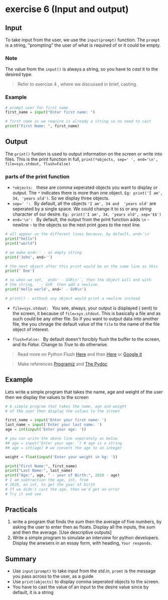 # exercise 6 (Input and output)

## Input
To take input from the user, we use the `input(prompt)` function. The `prompt` is a string, "prompting" the user of what is required of or it could be empty.

### Note
The value from the `input()` is always a string, so you have to _cast_ it to the desired type.
> Refer to exercise 4 , where we discussed in brief, casting.

### Example
```python
# prompt user for first name
first_name = input("Enter first name: ")

# first name as we require is already a string so no need to cast
print("First Name: ", first_name)
```

## Output
The `print()` funtion is used to output information on the screen or write into files. This is the print function in full,
`print(*objects, sep=' ', end='\n', file=sys.stdout, flush=False)`

### parts of the print function
* `*objects: ` these are comma seperated objects you want to display or output. The `*` indicates there is more than one object. `Eg: print('I am', 34, 'years old')`. So we display three objects.
* `sep=' ': ` By default, all the objects `'I am', 34 and  'years old'` are seperated by a single space. We could change it to `$$` or any *string* character of our desire. `Eg: print('I am', 34, 'years old', sep='$$')`
* `end='\n': ` By default, the output from the print function adds `\n` - newline - to the objects so the next print goes to the next line.

```python
# all appear on the different lines because, by default, end='\n'
print("hello")
print("world")

# we make end='' - an empty string
print('John', end='') 

# the next object after this print would be on the same line as this
print(' Doe')

# so when we set, `end=' - GVR\n'`, then the object will end with 
# the string, ` - GVR` then add a newline.
print('Hello world', end=' - GVR\n')

# print() - without any object would print a newline instead
``` 

* `file=sys.stdout: ` You see, always, your output is displayed ( sent) to the screen, it because of `file=sys.stdout`. This is basically a file and as such could be any other file. So if you want to output data into another file, the you chnage the default value of the `file` to the name of the file object of interest.

* `flush=False: ` By default doesn't forcibly flush the buffer to the screen, and its *False*. Change to *True* to do otherwise.

> Read more on Python Flush [Here](https://stackoverflow.com/questions/15608229/what-does-prints-flush-do) and then [Here](https://www.tutorialspoint.com/How-to-flush-the-internal-buffer-in-Python) or [Google it](https://google.com)

> Make references [Programiz](https://www.programiz.com/python-programming/methods/built-in/print) and [The Pydoc](https://docs.python.org/3.8/tutorial/inputoutput.html?highlight=input)

## Example
Lets write a simple program that takes the name, age and weight of the user then we display the values to the screen
```python
# A simple program that takes the name, age and weight
# of the user then display the values to the screen

first_name = input('Enter your first name: ')
last_name = input('Enter your last name: ')
age = int(input('Enter your age: '))

# you can write the above line seperately as below
## age = input('Enter your age: ') # age is a string
## age = int(age) # we convert the age to an integer

weight = float(input('Enter your weight in kg: '))

print("First Name:", first_name)
print("Last Name:", last_name)
print("Age:", age, " - year of Birth:", 2020 - age)
# I am subtraction the age, int, from 
# 2020, an int, to get the year of birth
# If we didn't cast the age, then we'd get an error
# Try it and see
```
## Practicals
1. write a program that finds the sum then the average of five numbers, by asking the user to enter then as floats. Display all the inputs, the sum and then the average. [Use descriptive outputs]
1. Write a simple program to simulate an interview for python developers. Display the anwsers in an essay form, with heading, `Your responds`.

## Summary
* Use `input(prompt)` to take input from the *std.in*, `promt` is the message you pass across to the user, as a guide
* Use `print(objects)` to display comma seperated objects to the screen.
* You have to cast the value of an input to the desire value since by default, it is a string
